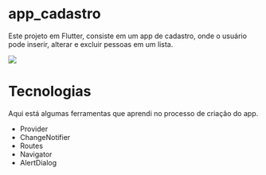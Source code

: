 # app_cadastro
Este projeto em Flutter, consiste em um app de cadastro, onde o usuário pode inserir, alterar e excluir pessoas em um lista.

<img src='https://i.imgur.com/ilXoSir.gif' href='app-cadastro'>

# Tecnologias
Aqui está algumas ferramentas que aprendi no processo de criação do app.
- Provider
- ChangeNotifier
- Routes
- Navigator
- AlertDialog